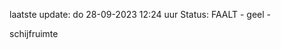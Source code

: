 laatste update: 
do 28-09-2023 12:24   uur 
Status: FAALT - geel - 
<div class="service Y">schijfruimte</div>